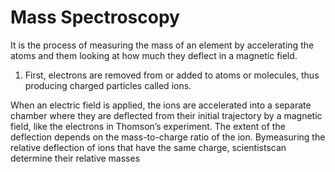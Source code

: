 # Mass Spectroscopy

It is the process of measuring the mass of an element by accelerating the atoms and them looking at how much they deflect in a magnetic field.

1. First, electrons are removed from or added to atoms or molecules, thus producing charged particles called ions. 

When an electric field is applied, the ions are accelerated into a separate chamber where they are deflected from their initial trajectory by a magnetic field, like the electrons in Thomson’s experiment. The extent of the deflection depends on the mass-to-charge ratio of the ion. Bymeasuring the relative deflection of ions that have the same charge, scientistscan determine their relative masses